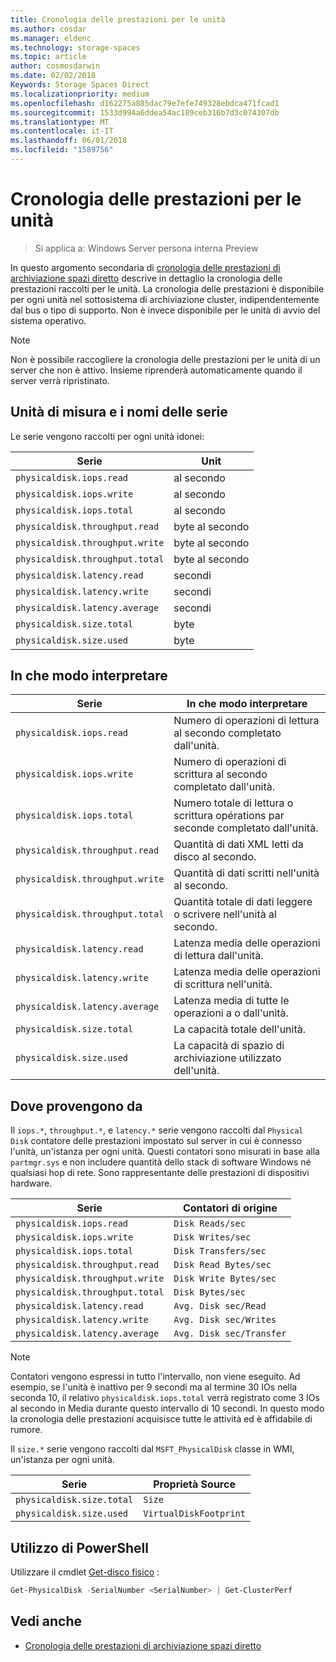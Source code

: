 ```yaml
---
title: Cronologia delle prestazioni per le unità
ms.author: cosdar
ms.manager: eldenc
ms.technology: storage-spaces
ms.topic: article
author: cosmosdarwin
ms.date: 02/02/2018
Keywords: Storage Spaces Direct
ms.localizationpriority: medium
ms.openlocfilehash: d162275a885dac79e7efe749328ebdca471fcad1
ms.sourcegitcommit: 1533d994a6ddea54ac189ceb316b7d3c074307db
ms.translationtype: MT
ms.contentlocale: it-IT
ms.lasthandoff: 06/01/2018
ms.locfileid: "1589756"
---
```

# <a name="performance-history-for-drives"></a>Cronologia delle prestazioni per le unità

> Si applica a: Windows Server persona interna Preview

In questo argomento secondaria di [cronologia delle prestazioni di archiviazione spazi diretto](performance-history.md) descrive in dettaglio la cronologia delle prestazioni raccolti per le unità. La cronologia delle prestazioni è disponibile per ogni unità nel sottosistema di archiviazione cluster, indipendentemente dal bus o tipo di supporto. Non è invece disponibile per le unità di avvio del sistema operativo.

   > [!NOTE]
   > Non è possibile raccogliere la cronologia delle prestazioni per le unità di un server che non è attivo. Insieme riprenderà automaticamente quando il server verrà ripristinato.

## <a name="series-names-and-units"></a>Unità di misura e i nomi delle serie

Le serie vengono raccolti per ogni unità idonei:

| Serie                          | Unit             |
|---------------------------------|------------------|
| `physicaldisk.iops.read`        | al secondo       |
| `physicaldisk.iops.write`       | al secondo       |
| `physicaldisk.iops.total`       | al secondo       |
| `physicaldisk.throughput.read`  | byte al secondo |
| `physicaldisk.throughput.write` | byte al secondo |
| `physicaldisk.throughput.total` | byte al secondo |
| `physicaldisk.latency.read`     | secondi          |
| `physicaldisk.latency.write`    | secondi          |
| `physicaldisk.latency.average`  | secondi          |
| `physicaldisk.size.total`       |  byte            |
| `physicaldisk.size.used`        |  byte            |

## <a name="how-to-interpret"></a>In che modo interpretare

| Serie                          | In che modo interpretare                                                            |
|---------------------------------|-----------------------------------------------------------------------------|
| `physicaldisk.iops.read`        | Numero di operazioni di lettura al secondo completato dall'unità.                |
| `physicaldisk.iops.write`       | Numero di operazioni di scrittura al secondo completato dall'unità.               |
| `physicaldisk.iops.total`       | Numero totale di lettura o scrittura opérations par seconde completato dall'unità. |
| `physicaldisk.throughput.read`  | Quantità di dati XML letti da disco al secondo.                            |
| `physicaldisk.throughput.write` | Quantità di dati scritti nell'unità al secondo.                           |
| `physicaldisk.throughput.total` | Quantità totale di dati leggere o scrivere nell'unità al secondo.        |
| `physicaldisk.latency.read`     | Latenza media delle operazioni di lettura dall'unità.                          |
| `physicaldisk.latency.write`    | Latenza media delle operazioni di scrittura nell'unità.                           |
| `physicaldisk.latency.average`  | Latenza media di tutte le operazioni a o dall'unità.                     |
| `physicaldisk.size.total`       | La capacità totale dell'unità.                                    |
| `physicaldisk.size.used`        | La capacità di spazio di archiviazione utilizzato dell'unità.                                     |

## <a name="where-they-come-from"></a>Dove provengono da

Il `iops.*`, `throughput.*`, e `latency.*` serie vengono raccolti dal `Physical Disk` contatore delle prestazioni impostato sul server in cui è connesso l'unità, un'istanza per ogni unità. Questi contatori sono misurati in base alla `partmgr.sys` e non includere quantità dello stack di software Windows né qualsiasi hop di rete. Sono rappresentante delle prestazioni di dispositivi hardware.

| Serie                          | Contatori di origine           |
|---------------------------------|--------------------------|
| `physicaldisk.iops.read`        | `Disk Reads/sec`         |
| `physicaldisk.iops.write`       | `Disk Writes/sec`        |
| `physicaldisk.iops.total`       | `Disk Transfers/sec`     |
| `physicaldisk.throughput.read`  | `Disk Read Bytes/sec`    |
| `physicaldisk.throughput.write` | `Disk Write Bytes/sec`   |
| `physicaldisk.throughput.total` | `Disk Bytes/sec`         |
| `physicaldisk.latency.read`     | `Avg. Disk sec/Read`     |
| `physicaldisk.latency.write`    | `Avg. Disk sec/Writes`   |
| `physicaldisk.latency.average`  | `Avg. Disk sec/Transfer` |

   > [!NOTE]
   > Contatori vengono espressi in tutto l'intervallo, non viene eseguito. Ad esempio, se l'unità è inattivo per 9 secondi ma al termine 30 IOs nella seconda 10, il relativo `physicaldisk.iops.total` verrà registrato come 3 IOs al secondo in Media durante questo intervallo di 10 secondi. In questo modo la cronologia delle prestazioni acquisisce tutte le attività ed è affidabile di rumore.

Il `size.*` serie vengono raccolti dal `MSFT_PhysicalDisk` classe in WMI, un'istanza per ogni unità.

| Serie                          | Proprietà Source        |
|---------------------------------|------------------------|
| `physicaldisk.size.total`       | `Size`                 |
| `physicaldisk.size.used`        | `VirtualDiskFootprint` |

## <a name="usage-in-powershell"></a>Utilizzo di PowerShell

Utilizzare il cmdlet [Get-disco fisico](https://docs.microsoft.com/powershell/module/storage/get-physicaldisk) :

```PowerShell
Get-PhysicalDisk -SerialNumber <SerialNumber> | Get-ClusterPerf
```

## <a name="see-also"></a>Vedi anche

- [Cronologia delle prestazioni di archiviazione spazi diretto](performance-history.md)
